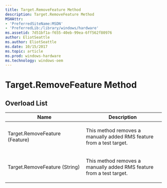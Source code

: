 ```yaml
---
title: Target.RemoveFeature Method
description: Target.RemoveFeature Method
MSHAttr:
- 'PreferredSiteName:MSDN'
- 'PreferredLib:/library/windows/hardware'
ms.assetid: 7d51bf1a-f655-40eb-99ea-6ff562f80976
author: EliotSeattle
ms.author: EliotSeattle
ms.date: 10/15/2017
ms.topic: article
ms.prod: windows-hardware
ms.technology: windows-oem
---
```


# Target.RemoveFeature Method


## <span id="Overload_List"></span><span id="overload_list"></span><span id="OVERLOAD_LIST"></span>Overload List


<table>
<colgroup>
<col width="50%" />
<col width="50%" />
</colgroup>
<thead>
<tr class="header">
<th>Name</th>
<th>Description</th>
</tr>
</thead>
<tbody>
<tr class="odd">
<td><p>Target.RemoveFeature (Feature)</p></td>
<td><p>This method removes a manually added RMS feature from a test target.</p></td>
</tr>
<tr class="even">
<td><p>Target.RemoveFeature (String)</p></td>
<td><p>This method removes a manually added RMS feature from a test target.</p></td>
</tr>
</tbody>
</table>

 

 

 






